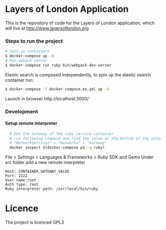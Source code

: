 # Layers of London Application
This is the repository of code for the Layers of London application, which will live at http://www.layersoflondon.org

###  Steps to run the project

```bash
# Spin up containers
$ docker-compose up -d
# Run weback server
$ docker-compose run ruby bin/webpack-dev-server
```
Elastic search is composed independently, to spin up the elastic search container run:

```bash
$ docker-compose -f docker-compose.es.yml up -d 
```

Launch in browser http://localhost:3000/`

### Development

#### Setup remote interpreter

  ```bash
    # Get the Gateway of the ruby service container
    # run following command and find the value at the bottom of the output under 
    # "NetworkSettings" > "Networks" > "Gateway"
    docker inspect $(docker-compose ps -q ruby)
  ```
File > Settings > Languages & Frameworks > Ruby SDK and Gems
Under src folder add a new remote interpreter

```
Host: CONTAINER_GATEWAY_VALUE
Port: 2222
User name:root
Auth type: root
Ruby interpreter path: /usr/local/bin/ruby
```
# Licence

The project is licenced GPL3
